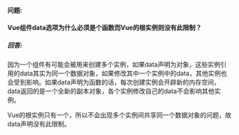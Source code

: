 #### 问题:

#### Vue组件data选项为什么必须是个函数而Vue的根实例则没有此限制？



##### 回答:

因为一个组件有可能会被用来创建多个实例，如果data声明为对象，这些实例引用的data其实为同一个数据对象，如果修改其中一个实例中的data，其他实例也会受到影响。如果data声明为函数的话，每次创建实例会开辟新的内存空间，data返回的是一个全新的副本对象，各个实例修改自己的data不会影响其他实例。



Vue的根实例只有一个，所以不会出现多个实例间共享同一个数据对象的问题，故data声明没有此限制。